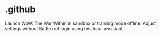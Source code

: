 # .github
Launch WoW: The War Within in sandbox or training mode offline. Adjust settings without Battle.net login using this local assistant.
